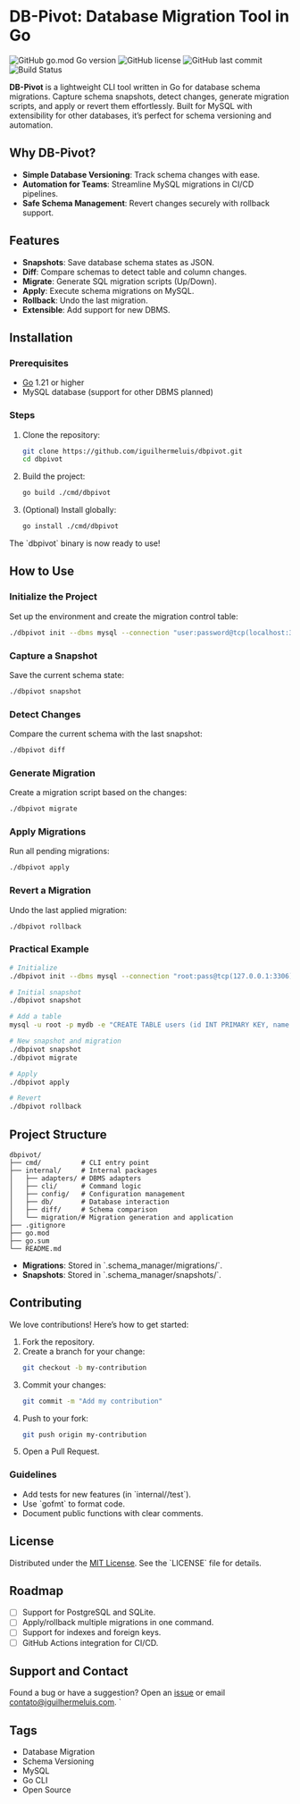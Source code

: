 # DB-Pivot: Database Migration Tool in Go

![GitHub go.mod Go version](https://img.shields.io/github/go-mod/go-version/iguilhermeluis/dbpivot)
![GitHub license](https://img.shields.io/github/license/iguilhermeluis/dbpivot)
![GitHub last commit](https://img.shields.io/github/last-commit/iguilhermeluis/dbpivot)
![Build Status](https://img.shields.io/github/actions/workflow/status/iguilhermeluis/dbpivot/go.yml?branch=main)

**DB-Pivot** is a lightweight CLI tool written in Go for database schema migrations. Capture schema snapshots, detect changes, generate migration scripts, and apply or revert them effortlessly. Built for MySQL with extensibility for other databases, it’s perfect for schema versioning and automation.

## Why DB-Pivot?

- **Simple Database Versioning**: Track schema changes with ease.
- **Automation for Teams**: Streamline MySQL migrations in CI/CD pipelines.
- **Safe Schema Management**: Revert changes securely with rollback support.

## Features

- **Snapshots**: Save database schema states as JSON.
- **Diff**: Compare schemas to detect table and column changes.
- **Migrate**: Generate SQL migration scripts (Up/Down).
- **Apply**: Execute schema migrations on MySQL.
- **Rollback**: Undo the last migration.
- **Extensible**: Add support for new DBMS.

## Installation

### Prerequisites

- [Go](https://golang.org/dl/) 1.21 or higher
- MySQL database (support for other DBMS planned)

### Steps

1. Clone the repository:
   ```bash
   git clone https://github.com/iguilhermeluis/dbpivot.git
   cd dbpivot
   ```

2. Build the project:
   ```bash
   go build ./cmd/dbpivot
   ```

3. (Optional) Install globally:
   ```bash
   go install ./cmd/dbpivot
   ```

The \`dbpivot\` binary is now ready to use!

## How to Use

### Initialize the Project

Set up the environment and create the migration control table:

```bash
./dbpivot init --dbms mysql --connection "user:password@tcp(localhost:3306)/dbname"
```

### Capture a Snapshot

Save the current schema state:

```bash
./dbpivot snapshot
```

### Detect Changes

Compare the current schema with the last snapshot:

```bash
./dbpivot diff
```

### Generate Migration

Create a migration script based on the changes:

```bash
./dbpivot migrate
```

### Apply Migrations

Run all pending migrations:

```bash
./dbpivot apply
```

### Revert a Migration

Undo the last applied migration:

```bash
./dbpivot rollback
```

### Practical Example

```bash
# Initialize
./dbpivot init --dbms mysql --connection "root:pass@tcp(127.0.0.1:3306)/mydb"

# Initial snapshot
./dbpivot snapshot

# Add a table
mysql -u root -p mydb -e "CREATE TABLE users (id INT PRIMARY KEY, name VARCHAR(100));"

# New snapshot and migration
./dbpivot snapshot
./dbpivot migrate

# Apply
./dbpivot apply

# Revert
./dbpivot rollback
```

## Project Structure


```
dbpivot/
├── cmd/          # CLI entry point
├── internal/     # Internal packages
│   ├── adapters/ # DBMS adapters
│   ├── cli/      # Command logic
│   ├── config/   # Configuration management
│   ├── db/       # Database interaction
│   ├── diff/     # Schema comparison
│   └── migration/# Migration generation and application
├── .gitignore
├── go.mod
├── go.sum
└── README.md
```
 
- **Migrations**: Stored in \`.schema_manager/migrations/\`.
- **Snapshots**: Stored in \`.schema_manager/snapshots/\`.

## Contributing

We love contributions! Here’s how to get started:

1. Fork the repository.
2. Create a branch for your change:
   ```bash
   git checkout -b my-contribution
   ```
3. Commit your changes:
   ```bash
   git commit -m "Add my contribution"
   ```
4. Push to your fork:
   ```bash
   git push origin my-contribution
   ```
5. Open a Pull Request.

### Guidelines

- Add tests for new features (in \`internal/<package>/test\`).
- Use \`gofmt\` to format code.
- Document public functions with clear comments.

## License

Distributed under the [MIT License](LICENSE). See the \`LICENSE\` file for details.

## Roadmap

- [ ] Support for PostgreSQL and SQLite.
- [ ] Apply/rollback multiple migrations in one command.
- [ ] Support for indexes and foreign keys.
- [ ] GitHub Actions integration for CI/CD.

## Support and Contact

Found a bug or have a suggestion? Open an [issue](https://github.com/iguilhermeluis/dbpivot/issues) or email [contato@iguilhermeluis.com](mailto:contato@iguilhermeluis.com).
`

## Tags
- Database Migration
- Schema Versioning
- MySQL
- Go CLI
- Open Source